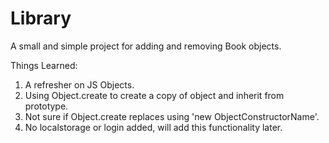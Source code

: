 # Library

A small and simple project for adding and removing Book objects.

Things Learned:

1. A refresher on JS Objects.
2. Using Object.create to create a copy of object and inherit from prototype. 
3. Not sure if Object.create replaces using 'new ObjectConstructorName'.
4. No localstorage or login added, will add this functionality later.
